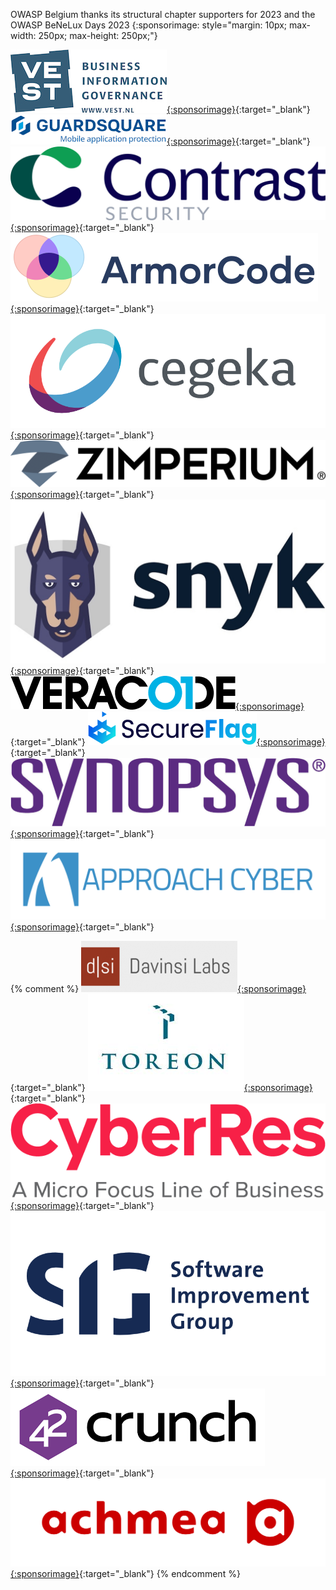 OWASP Belgium thanks its structural chapter supporters for 2023 and the OWASP BeNeLux Days 2023
{:sponsorimage: style="margin: 10px; max-width: 250px; max-height: 250px;"}

[![Vest](assets/images/sponsors/vest.jpg){:sponsorimage}](http://www.vest.nl/){:target="_blank"}
[![Guardsquare](assets/images/sponsors/guardsquare.png){:sponsorimage}](http://www.guardsquare.com/){:target="_blank"}
[![Contrast Security](assets/images/sponsors/contrast-security.png){:sponsorimage}](https://www.contrastsecurity.com/){:target="_blank"}
[![ArmorCode](assets/images/sponsors/armorcode_black.svg){:sponsorimage}](https://www.armorcode.com/){:target="_blank"}
[![Cegeka](assets/images/sponsors/cegeka.svg){:sponsorimage}](https://www.cegeka.com/){:target="_blank"}
[![Zimperium](assets/images/sponsors/zimperium.png){:sponsorimage}](https://www.zimperium.com/){:target="_blank"}
[![Snyk](assets/images/sponsors/snyk.jpg){:sponsorimage}](https://snyk.io/){:target="_blank"}
[![Veracode](assets/images/sponsors/veracode.png){:sponsorimage}](https://www.veracode.com/){:target="_blank"}
[![SecureFlag](assets/images/sponsors/secureflag.svg){:sponsorimage}](https://www.secureflag.com/){:target="_blank"}
[![Synopsys](assets/images/sponsors/synopsys.jpg){:sponsorimage}](https://www.synopsys.com/){:target="_blank"}
[![Approach Cyber](assets/images/sponsors/approach-cyber.svg){:sponsorimage}](https://www.approach-cyber.com/){:target="_blank"}


{% comment %}
[![Davisnsi Labs](assets/images/sponsors/davinsi-labs.png){:sponsorimage}](https://www.davinsilabs.com/){:target="_blank"}
[![Toreon](assets/images/sponsors/toreon.jpg){:sponsorimage}](https://www.toreon.com/){:target="_blank"}
[![Micro Focus](assets/images/sponsors/micro-focus.png){:sponsorimage}](https://www.microfocus.com/){:target="_blank"}
[![SIG](assets/images/sponsors/sig.png){:sponsorimage}](https://www.softwareimprovementgroup.com/){:target="_blank"}
[![42 Crunch](assets/images/sponsors/42crunch.png){:sponsorimage}](https://42crunch.com/){:target="_blank"}
[![Achmea](assets/images/sponsors/achmea.png){:sponsorimage}](https://www.achmea.nl/){:target="_blank"}
{% endcomment %}
